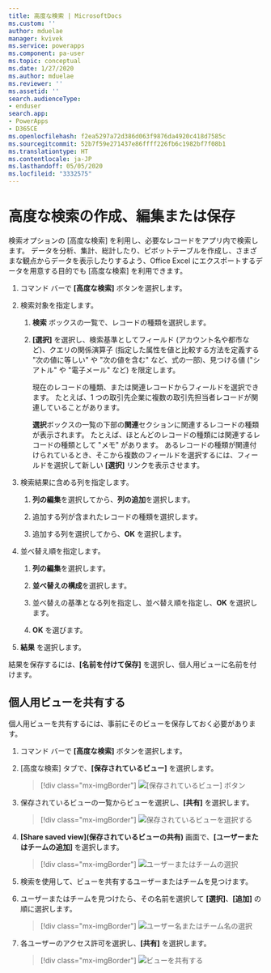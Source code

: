 ```yaml
---
title: 高度な検索 | MicrosoftDocs
ms.custom: ''
author: mduelae
manager: kvivek
ms.service: powerapps
ms.component: pa-user
ms.topic: conceptual
ms.date: 1/27/2020
ms.author: mduelae
ms.reviewer: ''
ms.assetid: ''
search.audienceType:
- enduser
search.app:
- PowerApps
- D365CE
ms.openlocfilehash: f2ea5297a72d386d063f9876da4920c418d7585c
ms.sourcegitcommit: 52b7f59e271437e86ffff226fb6c1982bf7f08b1
ms.translationtype: HT
ms.contentlocale: ja-JP
ms.lasthandoff: 05/05/2020
ms.locfileid: "3332575"
---
```

# <a name="create-edit-or-save-an-advanced-find-search"></a>高度な検索の作成、編集または保存

検索オプションの [高度な検索] を利用し、必要なレコードをアプリ内で検索します。 データを分析、集計、総計したり、ピボットテーブルを作成し、さまざまな観点からデータを表示したりするよう、Office Excel にエクスポートするデータを用意する目的でも [高度な検索] を利用できます。  

  
1. コマンド バーで **[高度な検索]** ボタンを選択します。
  
2. 検索対象を指定します。  
  
   1.  **検索** ボックスの一覧で、レコードの種類を選択します。  
  
   2.  **[選択]** を選択し、検索基準としてフィールド (アカウント名や都市など)、クエリの関係演算子 (指定した属性を値と比較する方法を定義する "次の値に等しい" や "次の値を含む" など、式の一部)、見つける値 ("シアトル" や "電子メール" など) を限定します。  
  
       現在のレコードの種類、または関連レコードからフィールドを選択できます。 たとえば、1 つの取引先企業に複数の取引先担当者レコードが関連していることがあります。  
  
       **選択**ボックスの一覧の下部の**関連**セクションに関連するレコードの種類が表示されます。 たとえば、ほとんどのレコードの種類には関連するレコードの種類として "メモ" があります。 あるレコードの種類が関連付けられているとき、そこから複数のフィールドを選択するには、フィールドを選択して新しい **[選択]** リンクを表示させます。  

3. 検索結果に含める列を指定します。  
  
   1.  **列の編集**を選択してから、**列の追加**を選択します。  
  
   2.  追加する列が含まれたレコードの種類を選択します。  
  
   3.  追加する列を選択してから、**OK** を選択します。  
  
4. 並べ替え順を指定します。  
  
   1.  **列の編集**を選択します。  
  
   2.  **並べ替えの構成**を選択します。  
  
   3.  並べ替えの基準となる列を指定し、並べ替え順を指定し、**OK** を選択します。  
  
   4.  **OK** を選びます。  
  
5. **結果** を選択します。

結果を保存するには、**[名前を付けて保存]** を選択し、個人用ビューに名前を付けます。 


## <a name="share-a-personal-view"></a>個人用ビューを共有する

個人用ビューを共有するには、事前にそのビューを保存しておく必要があります。

1. コマンド バーで **[高度な検索]** ボタンを選択します。
2. [高度な検索] タブで、**[保存されている​​ビュー]** を選択します。

   > [!div class="mx-imgBorder"] 
   > ![[保存されている​​ビュー] ボタン](media/saved_views_1.png "[保存されている​​ビュー] ボタン")
   
3. 保存されている​​ビューの一覧からビューを選択し、**[共有]** を選択します。

   > [!div class="mx-imgBorder"] 
   > ![保存されている​​ビューを選択する](media/saved_views_2.png "保存されている​​ビューを選択する")
   
4. **[Share saved view]\(保存されているビューの共有\)** 画面で、**[ユーザーまたはチームの追加]** を選択します。

   > [!div class="mx-imgBorder"] 
   > ![ユーザーまたはチームの選択](media/saved_views_3.png "ユーザーまたはチームの選択")


5. 検索を使用して、ビューを共有するユーザーまたはチームを見つけます。
6. ユーザーまたはチームを見つけたら、その名前を選択して **[選択]**、**[追加]** の順に選択します。

   > [!div class="mx-imgBorder"] 
   > ![ユーザー名またはチーム名の選択](media/saved_views_4.png "ユーザー名またはチーム名の選択")
    
7. 各ユーザーのアクセス許可を選択し、**[共有]** を選択します。

   > [!div class="mx-imgBorder"] 
   > ![ビューを共有する](media/saved_views_5.png "[共有] を選択してビューを共有する")

